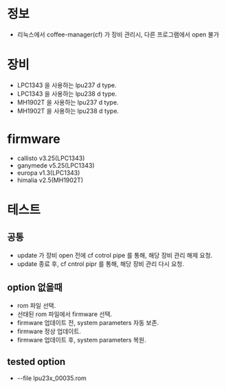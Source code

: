 # 정보
- 리눅스에서 coffee-manager(cf) 가 장비 관리시, 다른 프로그램에서 open 불가

# 장비
- LPC1343 을 사용하는 lpu237 d type.
- LPC1343 을 사용하는 lpu238 d type.
- MH1902T 을 사용하는 lpu237 d type.
- MH1902T 을 사용하는 lpu238 d type.

# firmware
- callisto v3.25(LPC1343)
- ganymede v5.25(LPC1343)
- europa v1.3(LPC1343)
- himalia v2.5(MH1902T)

# 테스트
## 공통
- update 가 장비 open 전에 cf cotrol pipe 를 통해, 해당 장비 관리 해제 요청.
- update 종료 후, cf cntrol pipr 를 통해, 해당 장비 관리 다시 요청.


## option 없을때
- rom 파일 선택.
- 선태된 rom 파일에서 firmware 선택.
- firmware 업데이트 전, system parameters 자동 보존.
- firmware 정상 업데이트.
- firmware 업데이트 후, system parameters 복원.


## tested option
- --file lpu23x_00035.rom
